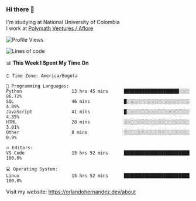 ### Hi there 👋


<!--**AR4Z/AR4Z** is a ✨ _special_ ✨ repository because its `README.md` (this file) appears on your GitHub profile.

Here are some ideas to get you started:-->
I'm studying at National University of Colombia
<br>
I work at <a href="https://www.aflore.co/">Polymath Ventures / Aflore</a>
<br>

<!--START_SECTION:waka-->
![Profile Views](http://img.shields.io/badge/Profile%20Views-0-blue)

![Lines of code](https://img.shields.io/badge/From%20Hello%20World%20I%27ve%20Written-3.3%20million%20lines%20of%20code-blue)

📊 **This Week I Spent My Time On** 

```text
⌚︎ Time Zone: America/Bogota

💬 Programming Languages: 
Python                   13 hrs 45 mins      █████████████████████░░░░   86.72% 
SQL                      46 mins             █░░░░░░░░░░░░░░░░░░░░░░░░   4.89% 
JavaScript               41 mins             █░░░░░░░░░░░░░░░░░░░░░░░░   4.35% 
HTML                     28 mins             ░░░░░░░░░░░░░░░░░░░░░░░░░   3.01% 
Other                    8 mins              ░░░░░░░░░░░░░░░░░░░░░░░░░   0.9%

🔥 Editors: 
VS Code                  15 hrs 52 mins      █████████████████████████   100.0%

💻 Operating System: 
Linux                    15 hrs 52 mins      █████████████████████████   100.0%

```


<!--END_SECTION:waka-->


Visit my website: https://orlandohernandez.dev/about

